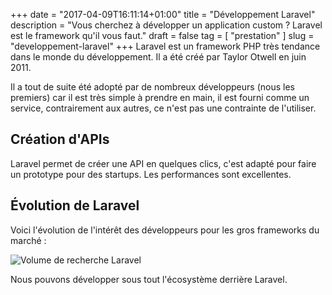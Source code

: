 +++
date = "2017-04-09T16:11:14+01:00"
title = "Développement Laravel"
description = "Vous cherchez à développer un application custom ? Laravel est le framework qu'il vous faut."
draft = false
tag = [ "prestation" ]
slug = "developpement-laravel"
+++
Laravel est un framework PHP très tendance dans le monde du développement. Il a été créé par Taylor Otwell en juin 2011.

Il a tout de suite été adopté par de nombreux développeurs (nous les premiers) car il est très simple à prendre en main, il est fourni comme un service,
contrairement aux autres, ce n'est pas une contrainte de l'utiliser.

<div class="title-block ">
    <h2 class="title-big">
        Création d'APIs
    </h2>
</div>
Laravel permet de créer une API en quelques clics, c'est adapté pour faire un prototype
pour des startups. Les performances sont excellentes.
<div class="title-block ">
    <h2 class="title-big">
        Évolution de Laravel
    </h2>
</div>
Voici l'évolution de l'intérêt des développeurs pour les gros frameworks du marché :

![Volume de recherche Laravel](/images/developpement-laravel/recherche-laravel.png)

Nous pouvons développer sous tout l'écosystème derrière Laravel.